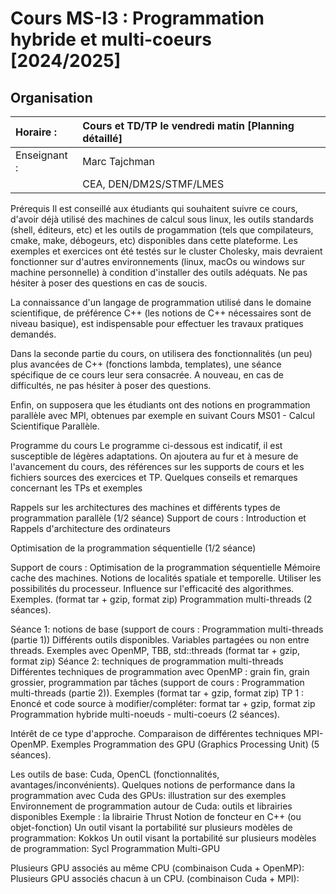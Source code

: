 # Cours MS-I3 : Programmation hybride et multi-coeurs  [2024/2025]

## Organisation

| Horaire :    | Cours et TD/TP le vendredi matin  [Planning détaillé]
| :----------- | :----------
| Enseignant : | Marc Tajchman
|              | CEA, DEN/DM2S/STMF/LMES

Prérequis
Il est conseillé aux étudiants qui souhaitent suivre ce cours, d'avoir déjà utilisé des machines de calcul sous linux, les outils standards (shell, éditeurs, etc) et les outils de progammation (tels que compilateurs, cmake, make, débogeurs, etc) disponibles dans cette plateforme.
Les exemples et exercices ont été testés sur le cluster Cholesky, mais devraient fonctionner sur d'autres environnements (linux, macOs ou windows sur machine personnelle) à condition d'installer des outils adéquats. Ne pas hésiter à poser des questions en cas de soucis.

La connaissance d'un langage de programmation utilisé dans le domaine scientifique, de préférence C++ (les notions de C++ nécessaires sont de niveau basique), est indispensable pour effectuer les travaux pratiques demandés.

Dans la seconde partie du cours, on utilisera des fonctionnalités (un peu) plus avancées de C++ (fonctions lambda, templates), une séance spécifique de ce cours leur sera consacrée. A nouveau, en cas de difficultés, ne pas hésiter à poser des questions.

Enfin, on supposera que les étudiants ont des notions en programmation parallèle avec MPI, obtenues par exemple en suivant Cours MS01 - Calcul Scientifique Parallèle.

Programme du cours
Le programme ci-dessous est indicatif, il est susceptible de légères adaptations. On ajoutera au fur et à mesure de l'avancement du cours, des références sur les supports de cours et les fichiers sources des exercices et TP.
Quelques conseils et remarques concernant les TPs et exemples

Rappels sur les architectures des machines et différents types de programmation parallèle (1/2 séance)
Support de cours : Introduction et Rappels d'architecture des ordinateurs

Optimisation de la programmation séquentielle (1/2 séance)

Support de cours : Optimisation de la programmation séquentielle
Mémoire cache des machines.
Notions de localités spatiale et temporelle.
Utiliser les possibilités du processeur.
Influence sur l'efficacité des algorithmes.
Exemples. (format tar + gzip, format zip)
Programmation multi-threads (2 séances).

Séance 1: notions de base (support de cours : Programmation multi-threads (partie 1))
Différents outils disponibles.
Variables partagées ou non entre threads.
Exemples avec OpenMP, TBB, std::threads (format tar + gzip, format zip)
Séance 2: techniques de programmation multi-threads
Différentes techniques de programmation avec OpenMP : grain fin, grain grossier, programmation par tâches
(support de cours : Programmation multi-threads (partie 2)).
Exemples (format tar + gzip, format zip)
TP 1 : Enoncé et code source à modifier/compléter: format tar + gzip, format zip
Programmation hybride multi-noeuds - multi-coeurs (2 séances).

Intérêt de ce type d'approche.
Comparaison de différentes techniques MPI-OpenMP.
Exemples
Programmation des GPU (Graphics Processing Unit) (5 séances).

Les outils de base: Cuda, OpenCL (fonctionnalités, avantages/inconvénients).
Quelques notions de performance dans la programmation avec Cuda des GPUs: illustration sur des exemples
Environnement de programmation autour de Cuda: outils et librairies disponibles
Exemple : la librairie Thrust
Notion de foncteur en C++ (ou objet-fonction)
Un outil visant la portabilité sur plusieurs modèles de programmation: Kokkos
Un outil visant la portabilité sur plusieurs modèles de programmation: Sycl
Programmation Multi-GPU

Plusieurs GPU associés au même CPU (combinaison Cuda + OpenMP):
Plusieurs GPU associés chacun à un CPU. (combinaison Cuda + MPI):